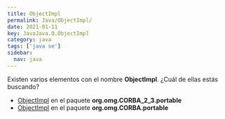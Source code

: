 ```yaml
---
title: ObjectImpl
permalink: Java/ObjectImpl/
date: 2021-01-11
key: JavaJava.O.ObjectImpl
category: java
tags: ['java se']
sidebar: 
  nav: java
---
```


Existen varios elementos con el nombre **ObjectImpl**. ¿Cuál de ellas estás buscando?
<ul>
<li><a href="/Java/ObjectImpl-org-omg-CORBA_2_3-portable/">ObjectImpl</a> en el paquete <strong>org.omg.CORBA_2_3.portable</strong></li>
<li><a href="/Java/ObjectImpl-org-omg-CORBA-portable/">ObjectImpl</a> en el paquete <strong>org.omg.CORBA.portable</strong></li>
<ul>
